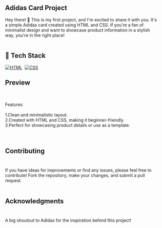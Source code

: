 ## Adidas Card Project
Hey there! 👋 This is my first project, and I'm excited to share it with you. It's a simple Adidas card created using HTML and CSS. If you're a fan of minimalist design and want to showcase product information in a stylish way, you're in the right place!
<br><br>

## 📌 Tech Stack
[![HTML](https://img.shields.io/badge/html5%20-%23E34F26.svg?&style=for-the-badge&logo=html5&logoColor=white)](https://github.com/jigar-sable/Portfolio-Website/search?l=html)&nbsp;
[![CSS](https://img.shields.io/badge/css3%20-%231572B6.svg?&style=for-the-badge&logo=css3&logoColor=white)](https://github.com/jigar-sable/Portfolio-Website/search?l=css)&nbsp;

## Preview
<br><br>
Features<br><br>
1.Clean and minimalistic layout.<br>
2.Created with HTML and CSS, making it beginner-friendly.<br>
3.Perfect for showcasing product details or use as a template.<br>
<br><br>
## Contributing<br><br>
If you have ideas for improvements or find any issues, please feel free to contribute! Fork the repository, make your changes, and submit a pull request.
<br><br>
## Acknowledgments<br><br>
A big shoutout to Adidas for the inspiration behind this project!

